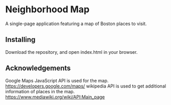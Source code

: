 
# Neighborhood Map
A single-page application featuring a map of Boston places to visit. 

## Installing
Download the repository, and open index.html in your browser.

## Acknowledgements
Google Maps JavaScript API is used for the map.
https://developers.google.com/maps/
wikipedia API is used to get additional information of places in the map. 
https://www.mediawiki.org/wiki/API:Main_page